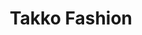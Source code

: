 ---
title: "Takko Fashion"
url: /delmenhorst/takko-fashion-hannah-arendt-strasse/
shop: Kleidung
---